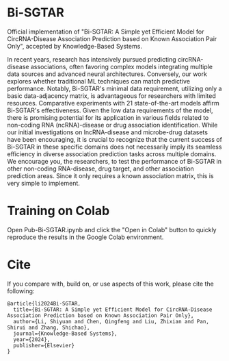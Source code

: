 # Bi-SGTAR
 Official implementation of "Bi-SGTAR: A Simple yet Efficient Model for CircRNA-Disease Association Prediction based on Known Association Pair Only", accepted by Knowledge-Based Systems.

In recent years, research has intensively pursued predicting circRNA-disease associations, often favoring complex models integrating multiple data sources and advanced neural architectures. Conversely, our work explores whether traditional ML techniques can match predictive performance. Notably, Bi-SGTAR's minimal data requirement, utilizing only a basic data-adjacency matrix, is advantageous for researchers with limited resources. Comparative experiments with 21 state-of-the-art models affirm Bi-SGTAR's effectiveness. 
Given the low data requirements of the model, there is promising potential for its application in various fields related to non-coding RNA (ncRNA)-disease or drug association identification. While our initial investigations on lncRNA-disease and microbe-drug datasets have been encouraging, it is crucial to recognize that the current success of Bi-SGTAR in these specific domains does not necessarily imply its seamless efficiency in diverse association prediction tasks across multiple domains. 
We encourage you, the researchers, to test the performance of Bi-SGTAR in other non-coding RNA-disease, drug target, and other association prediction areas. Since it only requires a known association matrix, this is very simple to implement. 

# Training on Colab
Open Pub-Bi-SGTAR.ipynb and click the "Open in Colab" button to quickly reproduce the results in the Google Colab environment.

# Cite
If you compare with, build on, or use aspects of this work, please cite the following:

```js/java/c#/text
@article{li2024Bi-SGTAR,
  title={Bi-SGTAR: A Simple yet Efficient Model for CircRNA-Disease Association Prediction based on Known Association Pair Only},
  author={Li, Shiyuan and Chen, Qingfeng and Liu, Zhixian and Pan, Shirui and Zhang, Shichao},
  journal={Knowledge-Based Systems},
  year={2024},
  publisher={Elsevier}
}
```
